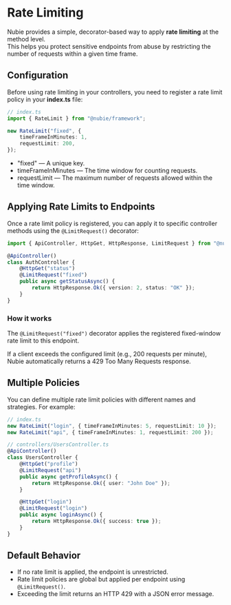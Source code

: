 # Rate Limiting

Nubie provides a simple, decorator-based way to apply **rate limiting** at the method level.  
This helps you protect sensitive endpoints from abuse by restricting the number of requests within a given time frame.

## Configuration

Before using rate limiting in your controllers, you need to register a rate limit policy in your **index.ts** file:

```ts
// index.ts
import { RateLimit } from "@nubie/framework";

new RateLimit("fixed", {
    timeFrameInMinutes: 1,
    requestLimit: 200,
});
```

- "fixed" — A unique key.
- timeFrameInMinutes — The time window for counting requests.
- requestLimit — The maximum number of requests allowed within the time window.

## Applying Rate Limits to Endpoints

Once a rate limit policy is registered, you can apply it to specific controller methods using the `@LimitRequest()` decorator:

```ts
import { ApiController, HttpGet, HttpResponse, LimitRequest } from "@nubie/framework";

@ApiController()
class AuthController {
    @HttpGet("status")
    @LimitRequest("fixed")
    public async getStatusAsync() {
        return HttpResponse.Ok({ version: 2, status: "OK" });
    }
}
```

### How it works

The `@LimitRequest("fixed")` decorator applies the registered fixed-window rate limit to this endpoint.

If a client exceeds the configured limit (e.g., 200 requests per minute), Nubie automatically returns a 429 Too Many Requests response.

## Multiple Policies

You can define multiple rate limit policies with different names and strategies. For example:

```ts
// index.ts
new RateLimit("login", { timeFrameInMinutes: 5, requestLimit: 10 });
new RateLimit("api", { timeFrameInMinutes: 1, requestLimit: 200 });

// controllers/UsersController.ts
@ApiController()
class UsersController {
    @HttpGet("profile")
    @LimitRequest("api")
    public async getProfileAsync() {
        return HttpResponse.Ok({ user: "John Doe" });
    }

    @HttpGet("login")
    @LimitRequest("login")
    public async loginAsync() {
        return HttpResponse.Ok({ success: true });
    }
}
```

## Default Behavior

- If no rate limit is applied, the endpoint is unrestricted.
- Rate limit policies are global but applied per endpoint using `@LimitRequest()`.
- Exceeding the limit returns an HTTP 429 with a JSON error message.
